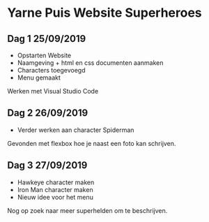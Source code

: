 # Yarne Puis Website Superheroes
## Dag 1 25/09/2019
* Opstarten Website
* Naamgeving + html en css documenten aanmaken
* Characters toegevoegd 
* Menu gemaakt

Werken met Visual Studio Code

## Dag 2 26/09/2019
* Verder werken aan character Spiderman

Gevonden met flexbox hoe je naast een foto kan schrijven.

## Dag 3 27/09/2019
* Hawkeye character maken 
* Iron Man character maken
* Nieuw idee voor het menu

Nog op zoek naar meer superhelden om te beschrijven.